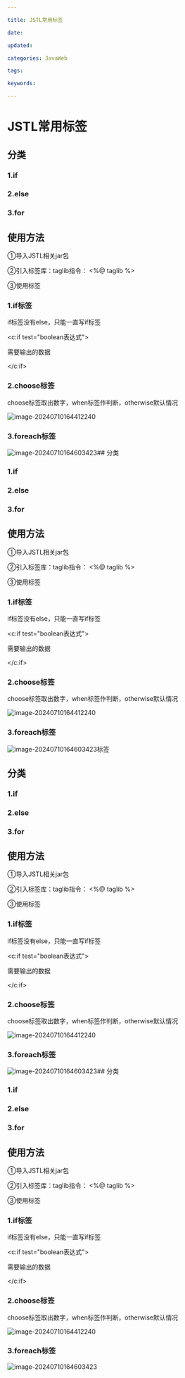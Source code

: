 ```yaml
---

title: JSTL常用标签

date: 

updated: 

categories: JavaWeb

tags: 

keywords: 

---
```

# JSTL常用标签

## 分类

### 1.if

### 2.else

### 3.for

## 使用方法

①导入JSTL相关jar包

②引入标签库：taglib指令： <%@ taglib %>

③使用标签

### 1.if标签

if标签没有else，只能一直写if标签

<c:if test="boolean表达式">

需要输出的数据

</c:if>

### 2.choose标签

choose标签取出数字，when标签作判断，otherwise默认情况

![image-20240710164412240](./../TyporaImage/image-20240710164412240.png)

### 3.foreach标签

![image-20240710164603423](./../TyporaImage/image-20240710164603423.png)## 分类

### 1.if

### 2.else

### 3.for

## 使用方法

①导入JSTL相关jar包

②引入标签库：taglib指令： <%@ taglib %>

③使用标签

### 1.if标签

if标签没有else，只能一直写if标签

<c:if test="boolean表达式">

需要输出的数据

</c:if>

### 2.choose标签

choose标签取出数字，when标签作判断，otherwise默认情况

![image-20240710164412240](./../TyporaImage/image-20240710164412240.png)

### 3.foreach标签

![image-20240710164603423](./../TyporaImage/image-20240710164603423.png)标签

## 分类

### 1.if

### 2.else

### 3.for

## 使用方法

①导入JSTL相关jar包

②引入标签库：taglib指令： <%@ taglib %>

③使用标签

### 1.if标签

if标签没有else，只能一直写if标签

<c:if test="boolean表达式">

需要输出的数据

</c:if>

### 2.choose标签

choose标签取出数字，when标签作判断，otherwise默认情况

![image-20240710164412240](./../TyporaImage/image-20240710164412240.png)

### 3.foreach标签

![image-20240710164603423](./../TyporaImage/image-20240710164603423.png)## 分类

### 1.if

### 2.else

### 3.for

## 使用方法

①导入JSTL相关jar包

②引入标签库：taglib指令： <%@ taglib %>

③使用标签

### 1.if标签

if标签没有else，只能一直写if标签

<c:if test="boolean表达式">

需要输出的数据

</c:if>

### 2.choose标签

choose标签取出数字，when标签作判断，otherwise默认情况

![image-20240710164412240](./../TyporaImage/image-20240710164412240.png)

### 3.foreach标签

![image-20240710164603423](./../TyporaImage/image-20240710164603423.png)